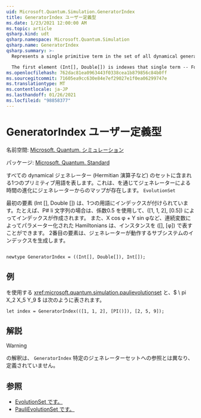 ```yaml
---
uid: Microsoft.Quantum.Simulation.GeneratorIndex
title: GeneratorIndex ユーザー定義型
ms.date: 1/23/2021 12:00:00 AM
ms.topic: article
qsharp.kind: udt
qsharp.namespace: Microsoft.Quantum.Simulation
qsharp.name: GeneratorIndex
qsharp.summary: >-
  Represents a single primitive term in the set of all dynamical generators, e.g. Hermitian operators, for which there exists a map from that generator to time-evolution by that generator, through `EvolutionSet`.

  The first element (Int[], Double[]) is indexes that single term -- For instance, the Pauli string XXY with coefficient 0.5 would be indexed by ([1,1,2], [0.5]). Alternatively, Hamiltonians parameterized by a continuous variable, such as X cos φ + Y sin φ, might for instance be represented by ([], [φ]). The second element indexes the subsystem on which the generator acts on.
ms.openlocfilehash: 762dac81ea0963443f0338cea1b879856c84b0ff
ms.sourcegitcommit: 71605ea9cc630e84e7ef29027e1f0ea06299747e
ms.translationtype: MT
ms.contentlocale: ja-JP
ms.lasthandoff: 01/26/2021
ms.locfileid: "98858377"
---
```

# <a name="generatorindex-user-defined-type"></a>GeneratorIndex ユーザー定義型

名前空間: [Microsoft. Quantum. シミュレーション](xref:Microsoft.Quantum.Simulation)

パッケージ: [Microsoft. Quantum. Standard](https://nuget.org/packages/Microsoft.Quantum.Standard)


すべての dynamical ジェネレーター (Hermitian 演算子など) のセットに含まれる1つのプリミティブ用語を表します。これは、を通じてジェネレーターによる時間の進化にジェネレーターからのマップが存在します。 `EvolutionSet`

最初の要素 (Int [], Double []) は、1つの用語にインデックスが付けられています。たとえば、P# li 文字列の場合は、係数0.5 を使用して、([1, 1, 2], [0.5]) によってインデックスが作成されます。 また、X cos φ + Y sin φなど、連続変数によってパラメーター化された Hamiltonians は、インスタンスを ([], [φ]) で表すことができます。 2番目の要素は、ジェネレーターが動作するサブシステムのインデックスを生成します。

```qsharp

newtype GeneratorIndex = ((Int[], Double[]), Int[]);
```



## <a name="example"></a>例

を使用する  <xref:microsoft.quantum.simulation.paulievolutionset> と、$ \ pi X_2 X_5 Y_9 $ は次のように表されます。

```qsharp
let index = GeneratorIndex(([1, 1, 2], [PI()]), [2, 5, 9]);
```

## <a name="remarks"></a>解説

> [!WARNING]
> の解釈は、 `GeneratorIndex` 特定のジェネレーターセットへの参照とは異なり、定義されていません。

## <a name="see-also"></a>参照

- [EvolutionSet です。](xref:Microsoft.Quantum.Simulation.EvolutionSet)
- [PauliEvolutionSet です。](xref:Microsoft.Quantum.Simulation.PauliEvolutionSet)